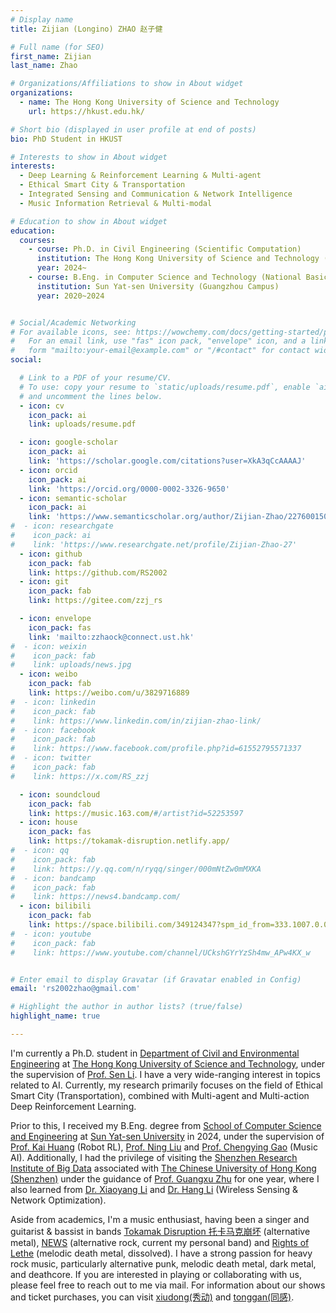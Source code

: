 ```yaml
---
# Display name
title: Zijian (Longino) ZHAO 赵子健

# Full name (for SEO)
first_name: Zijian
last_name: Zhao

# Organizations/Affiliations to show in About widget
organizations:
  - name: The Hong Kong University of Science and Technology
    url: https://hkust.edu.hk/

# Short bio (displayed in user profile at end of posts)
bio: PhD Student in HKUST

# Interests to show in About widget
interests:
  - Deep Learning & Reinforcement Learning & Multi-agent
  - Ethical Smart City & Transportation
  - Integrated Sensing and Communication & Network Intelligence
  - Music Information Retrieval & Multi-modal

# Education to show in About widget
education:
  courses:
    - course: Ph.D. in Civil Engineering (Scientific Computation)
      institution: The Hong Kong University of Science and Technology (Clearwater Bay Campus, Hong Kong)
      year: 2024~
    - course: B.Eng. in Computer Science and Technology (National Basic Subject Talent Training Plan)
      institution: Sun Yat-sen University (Guangzhou Campus)
      year: 2020~2024


# Social/Academic Networking
# For available icons, see: https://wowchemy.com/docs/getting-started/page-builder/#icons
#   For an email link, use "fas" icon pack, "envelope" icon, and a link in the
#   form "mailto:your-email@example.com" or "/#contact" for contact widget.
social:

  # Link to a PDF of your resume/CV.
  # To use: copy your resume to `static/uploads/resume.pdf`, enable `ai` icons in `params.yaml`,
  # and uncomment the lines below.
  - icon: cv
    icon_pack: ai
    link: uploads/resume.pdf

  - icon: google-scholar
    icon_pack: ai
    link: 'https://scholar.google.com/citations?user=XkA3qCcAAAAJ'
  - icon: orcid
    icon_pack: ai
    link: 'https://orcid.org/0000-0002-3326-9650'
  - icon: semantic-scholar
    icon_pack: ai
    link: 'https://www.semanticscholar.org/author/Zijian-Zhao/2276001508'
#  - icon: researchgate
#    icon_pack: ai
#    link: 'https://www.researchgate.net/profile/Zijian-Zhao-27'
  - icon: github
    icon_pack: fab
    link: https://github.com/RS2002
  - icon: git
    icon_pack: fab
    link: https://gitee.com/zzj_rs

  - icon: envelope
    icon_pack: fas
    link: 'mailto:zzhaock@connect.ust.hk'
#  - icon: weixin
#    icon_pack: fab
#    link: uploads/news.jpg
  - icon: weibo
    icon_pack: fab
    link: https://weibo.com/u/3829716889
#  - icon: linkedin
#    icon_pack: fab
#    link: https://www.linkedin.com/in/zijian-zhao-link/
#  - icon: facebook
#    icon_pack: fab
#    link: https://www.facebook.com/profile.php?id=61552795571337
#  - icon: twitter
#    icon_pack: fab
#    link: https://x.com/RS_zzj

  - icon: soundcloud
    icon_pack: fab
    link: https://music.163.com/#/artist?id=52253597
  - icon: house
    icon_pack: fas
    link: https://tokamak-disruption.netlify.app/
#  - icon: qq
#    icon_pack: fab
#    link: https://y.qq.com/n/ryqq/singer/000mNtZw0mMXKA
#  - icon: bandcamp
#    icon_pack: fab
#    link: https://news4.bandcamp.com/
  - icon: bilibili
    icon_pack: fab
    link: https://space.bilibili.com/349124347?spm_id_from=333.1007.0.0
#  - icon: youtube
#    icon_pack: fab
#    link: https://www.youtube.com/channel/UCkshGYrYzSh4mw_APw4KX_w


# Enter email to display Gravatar (if Gravatar enabled in Config)
email: 'rs2002zhao@gmail.com'

# Highlight the author in author lists? (true/false)
highlight_name: true

---
```


I'm currently a Ph.D. student in [Department of Civil and Environmental Engineering](https://www.ce.ust.hk/) at [The Hong Kong University of Science and Technology](https://hkust.edu.hk/), under the supervision of [Prof. Sen Li](https://www.smartcityhkust.com/).  I have a very wide-ranging interest in topics related to AI. Currently, my research primarily focuses on the field of Ethical Smart City (Transportation), combined with Multi-agent and Multi-action Deep Reinforcement Learning.

Prior to this, I received my B.Eng. degree from [School of Computer Science and Engineering](https://cse.sysu.edu.cn/) at [Sun Yat-sen University](https://www.sysu.edu.cn/) in 2024, under the supervision of [Prof. Kai Huang](https://cse.sysu.edu.cn/content/2466) (Robot RL), [Prof. Ning Liu](https://cse.sysu.edu.cn/node/2495) and [Prof. Chengying Gao](https://cse.sysu.edu.cn/content/2537) (Music AI). Additionally, I had the privilege of visiting the [Shenzhen Research Institute of Big Data](http://www.sribd.cn/) associated with [The Chinese University of Hong Kong (Shenzhen)](https://www.cuhk.edu.cn/zh-hans) under the guidance of [Prof. Guangxu Zhu](https://sites.google.com/view/guangxuzhu)  for one year, where I also learned from [Dr. ‪Xiaoyang Li‬](https://xiaoyang0118.github.io/) and [Dr. ‪Hang Li‬‬](https://scholar.google.com.hk/citations?user=Y_upHe8AAAAJ&hl=zh-CN&oi=sra) (Wireless Sensing \& Network Optimization).

Aside from academics, I'm a music enthusiast, having been a singer and guitarist & bassist in bands [Tokamak Disruption 托卡马克崩坏](https://tokamak-disruption.netlify.app/) (alternative metal), [NEWS](https://music.163.com/#/artist?id=52253597) (alternative rock, current my personal band) and [Rights of Lethe](https://music.163.com/#/artist?id=52435898) (melodic death metal, dissolved).  I have a strong passion for heavy rock music, particularly alternative punk, melodic death metal, dark metal, and deathcore. If you are interested in playing or collaborating with us, please feel free to reach out to me via mail.  For information about our shows and ticket purchases, you can visit [xiudong(秀动)](https://wap.showstart.com/pages/site/artist/artist?id=4832274) and [tonggan(同感)](https://github.com/RS2002/homepage/blob/main/static/uploads/tonggan.jpg).
